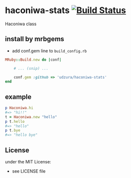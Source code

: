 # haconiwa-stats   [![Build Status](https://travis-ci.org/udzura/haconiwa-stats.svg?branch=master)](https://travis-ci.org/udzura/haconiwa-stats)
Haconiwa class
## install by mrbgems
- add conf.gem line to `build_config.rb`

```ruby
MRuby::Build.new do |conf|

    # ... (snip) ...

    conf.gem :github => 'udzura/haconiwa-stats'
end
```
## example
```ruby
p Haconiwa.hi
#=> "hi!!"
t = Haconiwa.new "hello"
p t.hello
#=> "hello"
p t.bye
#=> "hello bye"
```

## License
under the MIT License:
- see LICENSE file
